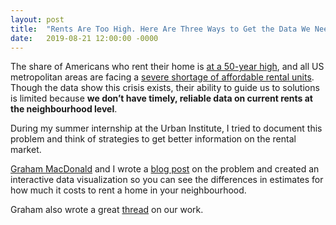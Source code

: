 ```yaml
---
layout: post
title:  "Rents Are Too High. Here Are Three Ways to Get the Data We Need to Fix That."
date:   2019-08-21 12:00:00 -0000
---
```


The share of Americans who rent their home is [at a 50-year high](https://www.pewresearch.org/fact-tank/2017/07/19/more-u-s-households-are-renting-than-at-any-point-in-50-years/), and all US metropolitan areas are facing a [severe shortage of affordable rental units](https://reports.nlihc.org/gap). Though the data show this crisis exists, their ability to guide us to solutions is limited because **we don’t have timely, reliable data on current rents at the neighbourhood level**.

During my summer internship at the Urban Institute, I tried to document this problem and think of strategies to get better information on the rental market.

[Graham MacDonald](https://twitter.com/GrahamIMac) and I wrote a [blog post](https://www.urban.org/urban-wire/rents-are-too-high-here-are-three-ways-get-data-we-need-fix) on the problem and created an interactive data visualization so you can see the differences in estimates for how much it costs to rent a home in your neighbourhood.

Graham also wrote a great [thread](https://twitter.com/GrahamIMac/status/1164519093292212224?s=20) on our work.
